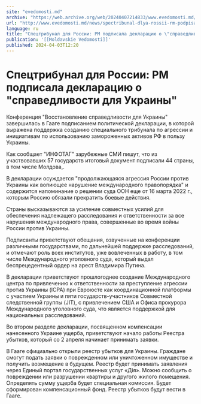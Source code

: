 ```yaml
---
site: "evedomosti.md"
archive: "https://web.archive.org/web/20240407214833/www.evedomosti.md/news/spectribunal-dlya-rossii-rm-podpisala-deklaraciyu-o-spravedl"
url: "http://www.evedomosti.md/news/spectribunal-dlya-rossii-rm-podpisala-deklaraciyu-o-spravedl"
language: ru
title: "Спецтрибунал для России: РМ подписала декларацию о \"справедливости для Украины\""
publication: '[[Moldavskie Vedomosti]]'
published: 2024-04-03T12:20
---
```


# Спецтрибунал для России: РМ подписала декларацию о "справедливости для Украины"

Конференция "Восстановление справедливости для Украины" завершилась в Гааге подписанием политической декларации, в которой выражена поддержка созданию специального трибунала по агрессии и инициативам по использованию замороженных активов РФ в пользу Украины.

Как сообщает "ИНФОТАГ" зарубежные СМИ пишут, что из участвовавших 57 государств итоговый документ подписали 44 страны, в том числе Молдова,.

В декларации осуждается "продолжающаяся агрессия России против Украины как вопиющее нарушение международного правопорядка" и содержится напоминание о решении суда ООН еще от 16 марта 2022 г., которым Россию обязали прекратить боевые действия.

Страны высказываются за усиление совместных усилий для обеспечения надлежащего расследования и ответственности за все нарушения международного права, совершенные во время войны России против Украины.

Подписанты приветствуют обещания, озвученные на конференции различными государствами, по дальнейшей поддержке расследований, и отмечают роль всех институтов, уже вовлеченных в работу, в том числе Международного уголовного суда, который выдал беспрецедентный ордер на арест Владимира Путина.

В декларации приветствуют прошлогоднее создание Международного центра по привлечению к ответственности за преступление агрессии против Украины (ICPA) при Евроюсте как координационной платформы с участием Украины и пяти государств-участников Совместной следственной группы (JIT), с привлечением США и Офиса прокурора Международного уголовного суда, что является поддержкой для национальных расследований.

Во втором разделе декларации, посвященном компенсации нанесенного Украине ущерба, приветствуют начало работы Реестра убытков, который со 2 апреля начинает принимать заявки.

В Гааге официально открыли реестр убытков для Украины. Граждане смогут подать заявки о поврежденном или уничтоженном имуществе и получить возмещение в будущем. Реестр будет принимать заявления через Единый портал государственных услуг «Дія». Можно сообщить о повреждении или разрушении квартиры и другого жилого помещения. Определять сумму ущерба будет специальная комиссия. Будет сформирован компенсационный фонд. Реестр убытков будут вести в Гааге.